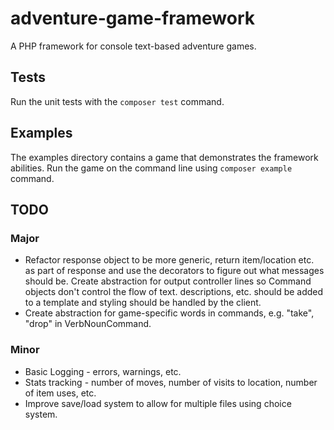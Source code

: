 # adventure-game-framework
A PHP framework for console text-based adventure games.

## Tests
Run the unit tests with the `composer test` command.

## Examples
The examples directory contains a game that demonstrates the framework abilities. Run the game on
the command line using `composer example` command.

## TODO
### Major
* Refactor response object to be more generic, return item/location etc. as part of response and 
  use the decorators to figure out what messages should be. Create abstraction for output controller lines so Command objects don't control the flow of text. descriptions, etc. should be added to a template and styling should be handled by the client.
* Create abstraction for game-specific words in commands, e.g. "take", "drop" in VerbNounCommand.

### Minor
* Basic Logging - errors, warnings, etc.
* Stats tracking - number of moves, number of visits to location, number of item uses, etc.
* Improve save/load system to allow for multiple files using choice system.